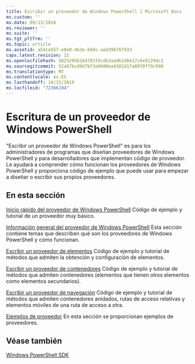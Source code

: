 ```yaml
---
title: Escribir un proveedor de Windows PowerShell | Microsoft Docs
ms.custom: ''
ms.date: 09/13/2016
ms.reviewer: ''
ms.suite: ''
ms.tgt_pltfrm: ''
ms.topic: article
ms.assetid: a54ce657-e0e0-4b3e-b9dc-aed39876f933
caps.latest.revision: 11
ms.openlocfilehash: 58252956184703fdcdb3aa9b1db617c6e91294c1
ms.sourcegitcommit: 52a67bcd9d7bf3e8600ea4302d1fa8970ff9c998
ms.translationtype: MT
ms.contentlocale: es-ES
ms.lasthandoff: 10/15/2019
ms.locfileid: "72366194"
---
```

# <a name="writing-a-windows-powershell-provider"></a>Escritura de un proveedor de Windows PowerShell

"Escribir un proveedor de Windows PowerShell" es para los administradores de programas que diseñan proveedores de Windows PowerShell y para desarrolladores que implementan código de proveedor. Le ayudará a comprender cómo funcionan los proveedores de Windows PowerShell y proporciona código de ejemplo que puede usar para empezar a diseñar o escribir sus propios proveedores.

## <a name="in-this-section"></a>En esta sección

[Inicio rápido del proveedor de Windows PowerShell](./windows-powershell-provider-quickstart.md) Código de ejemplo y tutorial de un proveedor muy básico.

[Información general del proveedor de Windows PowerShell](./windows-powershell-provider-overview.md) Esta sección contiene temas que describen qué son los proveedores de Windows PowerShell y cómo funcionan.

[Escribir un proveedor de elementos](./writing-an-item-provider.md) Código de ejemplo y tutorial de métodos que admiten la obtención y configuración de elementos.

[Escribir un proveedor de contenedores](./writing-a-container-provider.md) Código de ejemplo y tutorial de métodos que admiten contenedores (elementos que tienen otros elementos como elementos secundarios).

[Escribir un proveedor de navegación](./writing-a-navigation-provider.md) Código de ejemplo y tutorial de métodos que admiten contenedores anidados, rutas de acceso relativas y elementos móviles de una ruta de acceso a otra.

[Ejemplos de proveedor](./provider-samples.md) En esta sección se proporcionan ejemplos de proveedores.

## <a name="see-also"></a>Véase también

[Windows PowerShell SDK](../windows-powershell-reference.md)